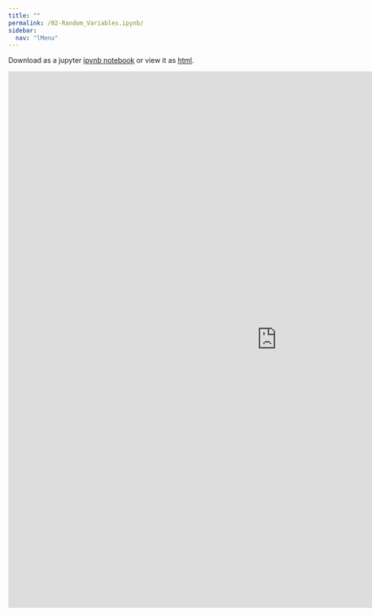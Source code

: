 ```yaml
---
title: ""
permalink: /02-Random_Variables.ipynb/
sidebar:
  nav: "lMenu"
---
```


Download as a jupyter [ipynb notebook](https://datascience-intro.github.io/1MS041-2022/notebooks/02-Random_Variables.ipynb.ipynb) or view it as [html](https://datascience-intro.github.io/1MS041-2022/notebooks/02-Random_Variables.ipynb.html).

<iframe src="https://datascience-intro.github.io/1MS041-2022/notebooks/02-Random_Variables.ipynb.html" width="1080" height="1080" frameborder="0"></iframe>

    